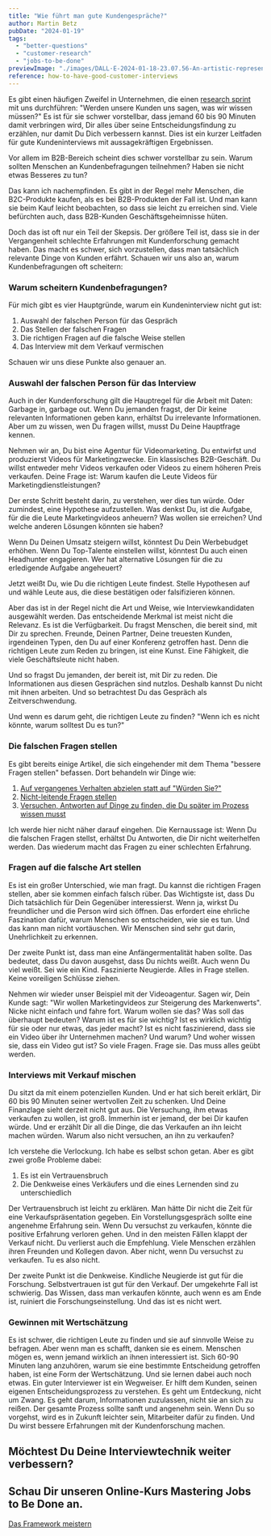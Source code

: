```yaml
---
title: "Wie führt man gute Kundengespräche?"
author: Martin Betz
pubDate: "2024-01-19"
tags:
  - "better-questions"
  - "customer-research"
  - "jobs-to-be-done"
previewImage: "./images/DALL·E-2024-01-18-23.07.56-An-artistic-representation-of-a-customer-research-interview-situation-illustrated-in-a-watercolor-style-with-a-slightly-geometric-approach.-The-scene.png"
reference: how-to-have-good-customer-interviews
---
```


Es gibt einen häufigen Zweifel in Unternehmen, die einen [research sprint](/services/jobs-to-be-done-agency/) mit uns durchführen: "Werden unsere Kunden uns sagen, was wir wissen müssen?" Es ist für sie schwer vorstellbar, dass jemand 60 bis 90 Minuten damit verbringen wird, Dir alles über seine Entscheidungsfindung zu erzählen, nur damit Du Dich verbessern kannst. Dies ist ein kurzer Leitfaden für gute Kundeninterviews mit aussagekräftigen Ergebnissen.

Vor allem im B2B-Bereich scheint dies schwer vorstellbar zu sein. Warum sollten Menschen an Kundenbefragungen teilnehmen? Haben sie nicht etwas Besseres zu tun?

Das kann ich nachempfinden. Es gibt in der Regel mehr Menschen, die B2C-Produkte kaufen, als es bei B2B-Produkten der Fall ist. Und man kann sie beim Kauf leicht beobachten, so dass sie leicht zu erreichen sind. Viele befürchten auch, dass B2B-Kunden Geschäftsgeheimnisse hüten.

Doch das ist oft nur ein Teil der Skepsis. Der größere Teil ist, dass sie in der Vergangenheit schlechte Erfahrungen mit Kundenforschung gemacht haben. Das macht es schwer, sich vorzustellen, dass man tatsächlich relevante Dinge von Kunden erfährt. Schauen wir uns also an, warum Kundenbefragungen oft scheitern:

### Warum scheitern Kundenbefragungen?

Für mich gibt es vier Hauptgründe, warum ein Kundeninterview nicht gut ist:

1. Auswahl der falschen Person für das Gespräch
2. Das Stellen der falschen Fragen
3. Die richtigen Fragen auf die falsche Weise stellen
4. Das Interview mit dem Verkauf vermischen

Schauen wir uns diese Punkte also genauer an.

### Auswahl der falschen Person für das Interview

Auch in der Kundenforschung gilt die Hauptregel für die Arbeit mit Daten: Garbage in, garbage out. Wenn Du jemanden fragst, der Dir keine relevanten Informationen geben kann, erhältst Du irrelevante Informationen. Aber um zu wissen, wen Du fragen willst, musst Du Deine Hauptfrage kennen.

Nehmen wir an, Du bist eine Agentur für Videomarketing. Du entwirfst und produzierst Videos für Marketingzwecke. Ein klassisches B2B-Geschäft. Du willst entweder mehr Videos verkaufen oder Videos zu einem höheren Preis verkaufen. Deine Frage ist: Warum kaufen die Leute Videos für Marketingdienstleistungen?

Der erste Schritt besteht darin, zu verstehen, wer dies tun würde. Oder zumindest, eine Hypothese aufzustellen. Was denkst Du, ist die Aufgabe, für die die Leute Marketingvideos anheuern? Was wollen sie erreichen? Und welche anderen Lösungen könnten sie haben?

Wenn Du Deinen Umsatz steigern willst, könntest Du Dein Werbebudget erhöhen. Wenn Du Top-Talente einstellen willst, könntest Du auch einen Headhunter engagieren. Wer hat alternative Lösungen für die zu erledigende Aufgabe angeheuert?

Jetzt weißt Du, wie Du die richtigen Leute findest. Stelle Hypothesen auf und wähle Leute aus, die diese bestätigen oder falsifizieren können.

Aber das ist in der Regel nicht die Art und Weise, wie Interviewkandidaten ausgewählt werden. Das entscheidende Merkmal ist meist nicht die Relevanz. Es ist die Verfügbarkeit. Du fragst Menschen, die bereit sind, mit Dir zu sprechen. Freunde, Deinen Partner, Deine treuesten Kunden, irgendeinen Typen, den Du auf einer Konferenz getroffen hast. Denn die richtigen Leute zum Reden zu bringen, ist eine Kunst. Eine Fähigkeit, die viele Geschäftsleute nicht haben.

Und so fragst Du jemanden, der bereit ist, mit Dir zu reden. Die Informationen aus diesen Gesprächen sind nutzlos. Deshalb kannst Du nicht mit ihnen arbeiten. Und so betrachtest Du das Gespräch als Zeitverschwendung.

Und wenn es darum geht, die richtigen Leute zu finden? "Wenn ich es nicht könnte, warum solltest Du es tun?"

### Die falschen Fragen stellen

Es gibt bereits einige Artikel, die sich eingehender mit dem Thema "bessere Fragen stellen" befassen. Dort behandeln wir Dinge wie:

1. [Auf vergangenes Verhalten abzielen statt auf "Würden Sie?"](/blog/fuenf-schritte-um-bessere-fragen-zu-stellen/)
2. [Nicht-leitende Fragen stellen](/blog/wuerden-sie-lieber-einen-delphin-essen-oder-unser-produkt-kaufen/)
3. [Versuchen, Antworten auf Dinge zu finden, die Du später im Prozess wissen musst](/blog/strukturierung-ungelernter-informationen/)

Ich werde hier nicht näher darauf eingehen. Die Kernaussage ist: Wenn Du die falschen Fragen stellst, erhältst Du Antworten, die Dir nicht weiterhelfen werden. Das wiederum macht das Fragen zu einer schlechten Erfahrung.

### Fragen auf die falsche Art stellen

Es ist ein großer Unterschied, wie man fragt. Du kannst die richtigen Fragen stellen, aber sie kommen einfach falsch rüber. Das Wichtigste ist, dass Du Dich tatsächlich für Dein Gegenüber interessierst. Wenn ja, wirkst Du freundlicher und die Person wird sich öffnen. Das erfordert eine ehrliche Faszination dafür, warum Menschen so entscheiden, wie sie es tun. Und das kann man nicht vortäuschen. Wir Menschen sind sehr gut darin, Unehrlichkeit zu erkennen.

Der zweite Punkt ist, dass man eine Anfängermentalität haben sollte. Das bedeutet, dass Du davon ausgehst, dass Du nichts weißt. Auch wenn Du viel weißt. Sei wie ein Kind. Faszinierte Neugierde. Alles in Frage stellen. Keine voreiligen Schlüsse ziehen.

Nehmen wir wieder unser Beispiel mit der Videoagentur. Sagen wir, Dein Kunde sagt: "Wir wollen Marketingvideos zur Steigerung des Markenwerts". Nicke nicht einfach und fahre fort. Warum wollen sie das? Was soll das überhaupt bedeuten? Warum ist es für sie wichtig? Ist es wirklich wichtig für sie oder nur etwas, das jeder macht? Ist es nicht faszinierend, dass sie ein Video über ihr Unternehmen machen? Und warum? Und woher wissen sie, dass ein Video gut ist? So viele Fragen. Frage sie. Das muss alles geübt werden.

### Interviews mit Verkauf mischen

Du sitzt da mit einem potenziellen Kunden. Und er hat sich bereit erklärt, Dir 60 bis 90 Minuten seiner wertvollen Zeit zu schenken. Und Deine Finanzlage sieht derzeit nicht gut aus. Die Versuchung, ihm etwas verkaufen zu wollen, ist groß. Immerhin ist er jemand, der bei Dir kaufen würde. Und er erzählt Dir all die Dinge, die das Verkaufen an ihn leicht machen würden. Warum also nicht versuchen, an ihn zu verkaufen?

Ich verstehe die Verlockung. Ich habe es selbst schon getan. Aber es gibt zwei große Probleme dabei:

1. Es ist ein Vertrauensbruch
2. Die Denkweise eines Verkäufers und die eines Lernenden sind zu unterschiedlich

Der Vertrauensbruch ist leicht zu erklären. Man hätte Dir nicht die Zeit für eine Verkaufspräsentation gegeben. Ein Vorstellungsgespräch sollte eine angenehme Erfahrung sein. Wenn Du versuchst zu verkaufen, könnte die positive Erfahrung verloren gehen. Und in den meisten Fällen klappt der Verkauf nicht. Du verlierst auch die Empfehlung. Viele Menschen erzählen ihren Freunden und Kollegen davon. Aber nicht, wenn Du versuchst zu verkaufen. Tu es also nicht.

Der zweite Punkt ist die Denkweise. Kindliche Neugierde ist gut für die Forschung. Selbstvertrauen ist gut für den Verkauf. Der umgekehrte Fall ist schwierig. Das Wissen, dass man verkaufen könnte, auch wenn es am Ende ist, ruiniert die Forschungseinstellung. Und das ist es nicht wert.

### Gewinnen mit Wertschätzung

Es ist schwer, die richtigen Leute zu finden und sie auf sinnvolle Weise zu befragen. Aber wenn man es schafft, danken sie es einem. Menschen mögen es, wenn jemand wirklich an ihnen interessiert ist. Sich 60-90 Minuten lang anzuhören, warum sie eine bestimmte Entscheidung getroffen haben, ist eine Form der Wertschätzung. Und sie lernen dabei auch noch etwas. Ein guter Interviewer ist ein Wegweiser. Er hilft dem Kunden, seinen eigenen Entscheidungsprozess zu verstehen. Es geht um Entdeckung, nicht um Zwang. Es geht darum, Informationen zuzulassen, nicht sie an sich zu reißen. Der gesamte Prozess sollte sanft und angenehm sein. Wenn Du so vorgehst, wird es in Zukunft leichter sein, Mitarbeiter dafür zu finden. Und Du wirst bessere Erfahrungen mit der Kundenforschung machen.

## Möchtest Du Deine Interviewtechnik weiter verbessern?

## Schau Dir unseren Online-Kurs Mastering Jobs to Be Done an.

[Das Framework meistern](/leistungen/mastering-jobs-to-be-done-online-workshop/)
